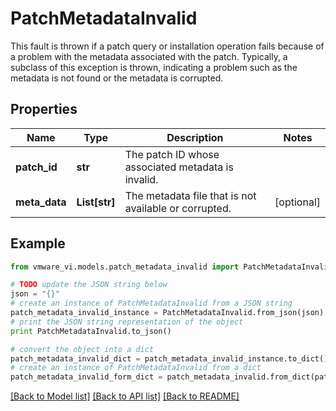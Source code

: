 # PatchMetadataInvalid

This fault is thrown if a patch query or installation operation fails because of a problem with the metadata associated with the patch.  Typically, a subclass of this exception is thrown, indicating a problem such as the metadata is not found or the metadata is corrupted. 

## Properties
Name | Type | Description | Notes
------------ | ------------- | ------------- | -------------
**patch_id** | **str** | The patch ID whose associated metadata is invalid.  | 
**meta_data** | **List[str]** | The metadata file that is not available or corrupted.  | [optional] 

## Example

```python
from vmware_vi.models.patch_metadata_invalid import PatchMetadataInvalid

# TODO update the JSON string below
json = "{}"
# create an instance of PatchMetadataInvalid from a JSON string
patch_metadata_invalid_instance = PatchMetadataInvalid.from_json(json)
# print the JSON string representation of the object
print PatchMetadataInvalid.to_json()

# convert the object into a dict
patch_metadata_invalid_dict = patch_metadata_invalid_instance.to_dict()
# create an instance of PatchMetadataInvalid from a dict
patch_metadata_invalid_form_dict = patch_metadata_invalid.from_dict(patch_metadata_invalid_dict)
```
[[Back to Model list]](../README.md#documentation-for-models) [[Back to API list]](../README.md#documentation-for-api-endpoints) [[Back to README]](../README.md)


